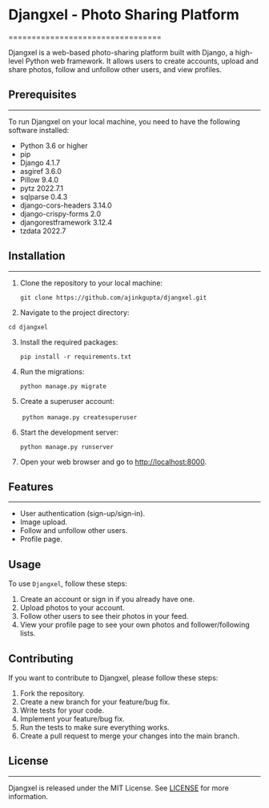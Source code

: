 # Djangxel - Photo Sharing Platform
=================================

Djangxel is a web-based photo-sharing platform built with Django, a high-level Python web framework. It allows users to create accounts, upload and share photos, follow and unfollow other users, and view profiles.

## Prerequisites
-------------

To run Djangxel on your local machine, you need to have the following software installed:

*   Python 3.6 or higher
*   pip
*   Django 4.1.7
*   asgiref 3.6.0
*   Pillow 9.4.0
*   pytz 2022.7.1
*   sqlparse 0.4.3
*   django-cors-headers 3.14.0
*   django-crispy-forms 2.0
*   djangorestframework 3.12.4
*   tzdata 2022.7

## Installation
------------

1.  Clone the repository to your local machine:
    
    ```git clone https://github.com/ajinkgupta/djangxel.git```
    
2.  Navigate to the project directory:
    
   ```cd djangxel```
    
3.  Install the required packages:
    
    ```pip install -r requirements.txt```
    
4.  Run the migrations:
    
    ```python manage.py migrate```
    
5.  Create a superuser account:
    
     ```python manage.py createsuperuser```
    
6.  Start the development server:
    
    ```python manage.py runserver```
    
7.  Open your web browser and go to [http://localhost:8000](http://localhost:8000/).



    

## Features
--------

*   User authentication (sign-up/sign-in).
*   Image upload.
*   Follow and unfollow other users.
*   Profile page.

## Usage

To use `Djangxel`, follow these steps:

1. Create an account or sign in if you already have one.
2. Upload photos to your account.
3. Follow other users to see their photos in your feed.
4. View your profile page to see your own photos and follower/following lists.


## Contributing

If you want to contribute to Djangxel, please follow these steps:

1. Fork the repository.
2. Create a new branch for your feature/bug fix.
3. Write tests for your code.
4. Implement your feature/bug fix.
5. Run the tests to make sure everything works.
6. Create a pull request to merge your changes into the main branch.



## License
-------

Djangxel is released under the MIT License. See [LICENSE](https://github.com/ajinkgupta/djangxel/blob/main/LICENSE) for more information.

